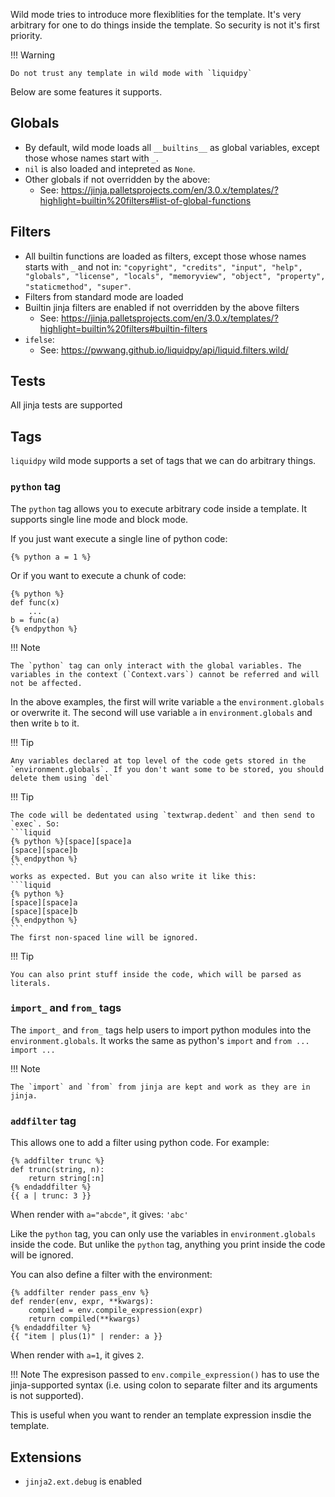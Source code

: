 Wild mode tries to introduce more flexiblities for the template. It's very arbitrary for one to do things inside the template. So security is not it's first priority.

!!! Warning

    Do not trust any template in wild mode with `liquidpy`

Below are some features it supports.

## Globals

- By default, wild mode loads all `__builtins__` as global variables, except those whose names start with `_`.
- `nil` is also loaded and intepreted as `None`.
- Other globals if not overridden by the above:
    - See: https://jinja.palletsprojects.com/en/3.0.x/templates/?highlight=builtin%20filters#list-of-global-functions

## Filters

- All builtin functions are loaded as filters, except those whose names starts with `_` and not in: `"copyright", "credits", "input", "help", "globals", "license", "locals", "memoryview", "object", "property", "staticmethod", "super"`.
- Filters from standard mode are loaded
- Builtin jinja filters are enabled if not overridden by the above filters
    - See: https://jinja.palletsprojects.com/en/3.0.x/templates/?highlight=builtin%20filters#builtin-filters
- `ifelse`:
    - See: https://pwwang.github.io/liquidpy/api/liquid.filters.wild/

## Tests

All jinja tests are supported

## Tags

`liquidpy` wild mode supports a set of tags that we can do arbitrary things.

### `python` tag

The `python` tag allows you to execute arbitrary code inside a template. It supports single line mode and block mode.

If you just want execute a single line of python code:

```liquid
{% python a = 1 %}
```

Or if you want to execute a chunk of code:
```liquid
{% python %}
def func(x)
    ...
b = func(a)
{% endpython %}
```

!!! Note

    The `python` tag can only interact with the global variables. The variables in the context (`Context.vars`) cannot be referred and will not be affected.

In the above examples, the first will write variable `a` the `environment.globals` or overwrite it.
The second will use variable `a` in `environment.globals` and then write `b` to it.

!!! Tip

    Any variables declared at top level of the code gets stored in the `environment.globals`. If you don't want some to be stored, you should delete them using `del`

!!! Tip

    The code will be dedentated using `textwrap.dedent` and then send to `exec`. So:
    ```liquid
    {% python %}[space][space]a
    [space][space]b
    {% endpython %}
    ```
    works as expected. But you can also write it like this:
    ```liquid
    {% python %}
    [space][space]a
    [space][space]b
    {% endpython %}
    ```
    The first non-spaced line will be ignored.

!!! Tip

    You can also print stuff inside the code, which will be parsed as literals.

### `import_` and `from_` tags

The `import_` and `from_` tags help users to import python modules into the `environment.globals`.
It works the same as python's `import` and `from ... import ...`

!!! Note

    The `import` and `from` from jinja are kept and work as they are in jinja.

### `addfilter` tag

This allows one to add a filter using python code. For example:

```liquid
{% addfilter trunc %}
def trunc(string, n):
    return string[:n]
{% endaddfilter %}
{{ a | trunc: 3 }}
```
When render with `a="abcde"`, it gives: `'abc'`

Like the `python` tag, you can only use the variables in `environment.globals` inside the code.
But unlike the `python` tag, anything you print inside the code will be ignored.

You can also define a filter with the environment:

```liquid
{% addfilter render pass_env %}
def render(env, expr, **kwargs):
    compiled = env.compile_expression(expr)
    return compiled(**kwargs)
{% endaddfilter %}
{{ "item | plus(1)" | render: a }}
```

When render with `a=1`, it gives `2`.

!!! Note
    The expresison passed to `env.compile_expression()` has to use the jinja-supported syntax (i.e. using colon to separate filter and its arguments is not supported).

This is useful when you want to render an template expression insdie the template.

## Extensions

- `jinja2.ext.debug` is enabled
